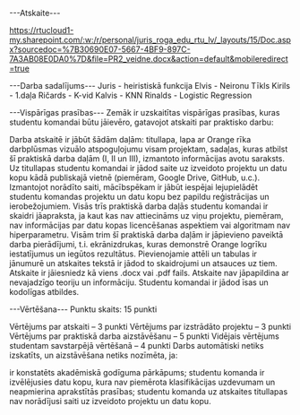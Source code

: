 ---Atskaite---

https://rtucloud1-my.sharepoint.com/:w:/r/personal/juris_roga_edu_rtu_lv/_layouts/15/Doc.aspx?sourcedoc=%7B30690E07-5667-4BF9-897C-7A3AB08E0DA0%7D&file=PR2_veidne.docx&action=default&mobileredirect=true

---Darba sadalījums---
Juris - heiristiskā funkcija
Elvis - Neironu Tīkls
Kirils - 1.daļa
Ričards - K-vid
Kalvis - KNN
Rinalds - Logistic Regression

---Vispārīgas prasības---
Zemāk ir uzskaitītas vispārīgas prasības, kuras studentu komandai būtu jāievēro, gatavojot atskaiti par praktisko darbu:

Darba atskaitē ir jābūt šādām daļām: titullapa, lapa ar Orange rīka darbplūsmas vizuālo atspoguļojumu visam projektam, sadaļas, kuras atbilst šī praktiskā darba daļām (I, II un III), izmantoto informācijas avotu saraksts.
Uz titullapas studentu komandai ir jādod saite uz izveidoto projektu un datu kopu kādā publiskajā vietnē (piemēram, Google Drive, GitHub, u.c.). Izmantojot norādīto saiti, mācībspēkam ir jābūt iespējai lejupielādēt studentu komandas projektu un datu kopu bez papildu reģistrācijas un ierobežojumiem.
Visās trīs praktiskā darba daļās studentu komandai ir skaidri jāapraksta, ja kaut kas nav attiecināms uz viņu projektu, piemēram, nav informācijas par datu kopas licencēšanas aspektiem vai algoritmam nav hiperparametru. 
Visām trim šī praktiskā darba daļām ir jāpievieno paveiktā darba pierādījumi, t.i. ekrānizdrukas, kuras demonstrē Orange logrīku iestatījumus un iegūtos rezultātus. 
Pievienojamie attēli un tabulas ir jānumurē un atskaites tekstā ir jādod to skaidrojumi un atsauces uz tiem.
Atskaite ir jāiesniedz kā viens .docx vai .pdf fails. 
Atskaite nav jāpapildina ar nevajadzīgo teoriju un informāciju. Studentu komandai ir jādod īsas un kodolīgas atbildes.

---Vērtēšana---
Punktu skaits:     15 punkti

Vērtējums par atskaiti – 3 punkti
Vērtējums par izstrādāto projektu – 3 punkti
Vērtējums par praktiskā darba aizstāvēšanu – 5 punkti
Vidējais vērtējums studentam savstarpējā vērtēšanā – 4 punkti
Darbs automātiski netiks izskatīts, un aizstāvēšana netiks nozīmēta, ja:

ir konstatēts akadēmiskā godīguma pārkāpums;
studentu komanda ir izvēlējusies datu kopu, kura nav piemērota klasifikācijas uzdevumam un neapmierina aprakstītās prasības;
studentu komanda uz atskaites titullapas nav norādījusi saiti uz izveidoto projektu un datu kopu.
